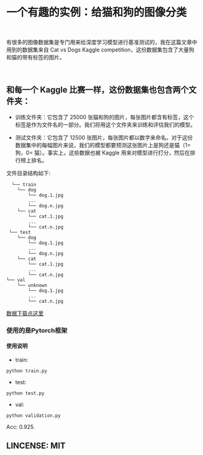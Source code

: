 # 一个有趣的实例：给猫和狗的图像分类

<br>

有很多的图像数据集是专门用来给深度学习模型进行基准测试的，我在这篇文章中用到的数据集来自 Cat vs Dogs Kaggle competition，这份数据集包含了大量狗和猫的带有标签的图片。

<br>

## 和每一个 Kaggle 比赛一样，这份数据集也包含两个文件夹：

- 训练文件夹：它包含了 25000 张猫和狗的图片，每张图片都含有标签，这个标签是作为文件名的一部分。我们将用这个文件夹来训练和评估我们的模型。

- 测试文件夹：它包含了 12500 张图片，每张图片都以数字来命名。对于这份数据集中的每幅图片来说，我们的模型都要预测这张图片上是狗还是猫（1= 狗，0= 猫）。事实上，这些数据也被 Kaggle 用来对模型进行打分，然后在排行榜上排名。

文件目录结构如下:

	  └── train
        └── dog
            └── dog.1.jpg
            ...
            └── dog.n.jpg
        └── cat
            └── cat.1.jpg
            ...
            └── cat.n.jpg
     └── test
        └── dog
            └── dog.1.jpg
            ...
            └── dog.n.jpg
        └── cat
            └── cat.1.jpg
            ...
            └── cat.n.jpg
    └── val
        └── unknown
            └── dog.1.jpg
            ...
            └── cat.n.jpg
            
[数据下载点这里](https://www.kaggle.com/c/dogs-vs-cats)

### 使用的是Pytorch框架

#### 使用说明

- train: 

`python train.py`

- test: 

`python test.py`

- val: 

`python validation.py`

Acc: 0.925.

## LINCENSE: MIT
